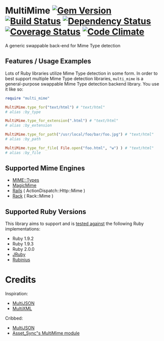 # MultiMime [![Gem Version](https://badge.fury.io/rb/multi_mime.png)][gem] [![Build Status](https://travis-ci.org/karlfreeman/multi_mime.png?branch=master)][travis] [![Dependency Status](https://gemnasium.com/karlfreeman/multi_mime.png?travis)][gemnasium] [![Coverage Status](https://coveralls.io/repos/karlfreeman/multi_mime/badge.png?branch=master)][coveralls] [![Code Climate](https://codeclimate.com/github/karlfreeman/multi_mime.png)][codeclimate]

[gem]: https://rubygems.org/gems/multi_mime
[travis]: http://travis-ci.org/karlfreeman/multi_mime
[gemnasium]: https://gemnasium.com/karlfreeman/multi_mime
[coveralls]: https://coveralls.io/r/karlfreeman/multi_mime
[codeclimate]: https://codeclimate.com/github/karlfreeman/multi_mime

A generic swappable back-end for Mime Type detection

## Features / Usage Examples
Lots of Ruby libraries utilize Mime Type detection in some form. In order to best support multiple Mime Type detection libraries, `multi_mime` is a general-purpose swappable Mime Type detection backend library. You
use it like so:

```ruby
require "multi_mime"

MultiMime.type_for("text/html") # "text/html" 
# alias :by_type

MultiMime.type_for_extension(".html") # "text/html"
# alias :by_extension

MultiMime.type_for_path("/usr/local/foo/bar/foo.jpg") # "text/html"
# alias :by_path

MultiMime.type_for_file( File.open("foo.html", "w") ) # "text/html"
# alias :by_file
```

## Supported Mime Engines

* [MIME::Types](https://github.com/halostatue/mime-types)
* [MagicMime](https://github.com/minad/mimemagic)
* [Rails](http://api.rubyonrails.org/classes/Mime/Type.html) ( ActionDispatch::Http::Mime )
* [Rack](http://rack.rubyforge.org/doc/Rack/Mime.html) ( Rack::Mime )

## Supported Ruby Versions
This library aims to support and is [tested against][travis] the following Ruby
implementations:

* Ruby 1.9.2
* Ruby 1.9.3
* Ruby 2.0.0
* [JRuby][]
* [Rubinius][]

[jruby]: http://www.jruby.org/
[rubinius]: http://rubini.us/

# Credits

Inspiration:

* [MultiJSON](https://github.com/intridea/multi_json)
* [MultiXML](https://github.com/sferik/multi_xml)

Cribbed:

* [MultiJSON](https://github.com/intridea/multi_json)
* [Asset_Sync"s MultiMime module](https://github.com/rumblelabs/asset_sync/commit/9333bd01ae1a7cf2ffa046b8390fbc4165c38030)
